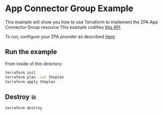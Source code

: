 # App Connector Group Example

This example will show you how to use Terraform to implement the ZPA App Connector Group resource
This example codifies [this API](https://help.zscaler.com/zpa/api-reference#/connector-group-controller/getAppConnectorGroup).

To run, configure your ZPA provider as described [Here](https://github.com/zscaler/terraform-provider-zpa/blob/master/docs/index.html.markdown)

## Run the example

From inside of this directory:

```bash
terraform init
terraform plan -out theplan
terraform apply theplan
```

## Destroy 💥

```bash
terraform destroy
```
